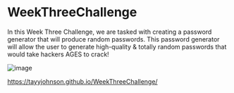 # WeekThreeChallenge

In this Week Three Challenge, we are tasked with creating a password generator that will produce random passwords. This password generator will allow the user to generate high-quality & totally random passwords that would take hackers AGES to crack! 

![image](https://user-images.githubusercontent.com/104907412/173705090-150099d2-57de-4b0e-ab6f-4203fdb5b549.png)


 https://tayyjohnson.github.io/WeekThreeChallenge/
